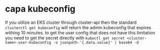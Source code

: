 # capa kubeconfig

If you utilize an EKS cluster through cluster-api then the standard `clusterctl get kubeconfig` will return the admin kubeconfig that expires withing 10 minutes. to get the user config that does not have this limitation you need to get the secret directly with `kubectl get secret <cluster-name>-user-kubeconfig -o jsonpath-'{.data.value}' | base64 -d`
